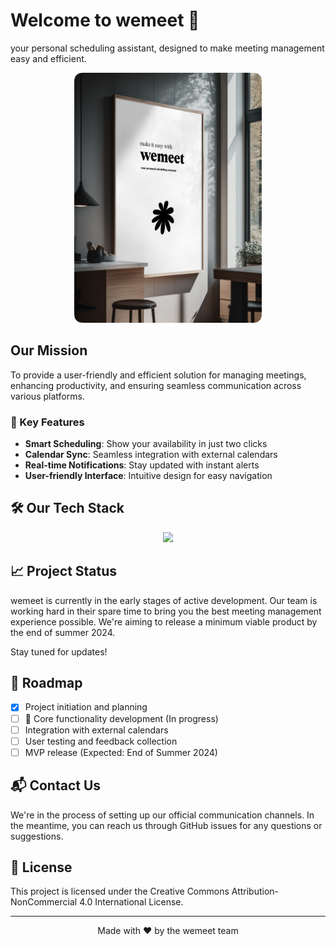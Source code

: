 # Welcome to wemeet 👋

your personal scheduling assistant, designed to make meeting management easy and efficient.

<p align="center">
  <img src="assets/wemeet_poster_wall.png" alt="wemeet poster" width="300"/>
</p>



## Our Mission

To provide a user-friendly and efficient solution for managing meetings, enhancing productivity, and ensuring seamless communication across various platforms.


### 🌟 Key Features

- **Smart Scheduling**: Show your availability in just two clicks
- **Calendar Sync**: Seamless integration with external calendars
- **Real-time Notifications**: Stay updated with instant alerts
- **User-friendly Interface**: Intuitive design for easy navigation


## 🛠️ Our Tech Stack

<p align="center">
  <a href="https://skillicons.dev">
    <img src="https://skillicons.dev/icons?i=vue,fastapi,kafka,postgres,mongodb,redis" />
  </a>
</p>

## 📈 Project Status

wemeet is currently in the early stages of active development. Our team is working hard in their spare time to bring you the best meeting management experience possible. We're aiming to release a minimum viable product by the end of summer 2024. 

Stay tuned for updates!

## 🚀 Roadmap

- [x] Project initiation and planning
- [ ] 🚧 Core functionality development (In progress)
- [ ] Integration with external calendars
- [ ] User testing and feedback collection
- [ ] MVP release (Expected: End of Summer 2024)

## 📬 Contact Us

We're in the process of setting up our official communication channels. In the meantime, you can reach us through GitHub issues for any questions or suggestions.

## 📄 License

This project is licensed under the Creative Commons Attribution-NonCommercial 4.0 International License.

---

<p align="center">
  Made with ❤️ by the wemeet team
</p>


<!--

**Here are some ideas to get you started:**

🙋‍♀️ A short introduction - what is your organization all about?
🌈 Contribution guidelines - how can the community get involved?
👩‍💻 Useful resources - where can the community find your docs? Is there anything else the community should know?
🍿 Fun facts - what does your team eat for breakfast?
🧙 Remember, you can do mighty things with the power of [Markdown](https://docs.github.com/github/writing-on-github/getting-started-with-writing-and-formatting-on-github/basic-writing-and-formatting-syntax)
-->
